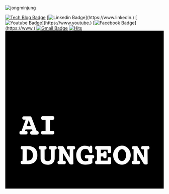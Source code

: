 ![jongminjung](https://user-images.githubusercontent.com/88419478/128167640-52a3f02c-a961-4b6f-a1b4-e35b2acd6df7.gif)

  [![Tech Blog Badge](http://img.shields.io/badge/-Tech%20blog-black?style=flat-square&logo=github&link=https://)](https://)
  [![Linkedin Badge](https://img.shields.io/badge/-LinkedIn-blue?style=flat-square&logo=Linkedin&logoColor=white&link=https://www.linkedin.)](https://www.linkedin.)
  [![Youtube Badge](https://img.shields.io/badge/Youtube-ff0000?style=flat-square&logo=youtube&link=https://www.youtube.)](https://www.youtube.)
  [![Facebook Badge](https://img.shields.io/badge/facebook-1877f2?style=flat-square&logo=facebook&logoColor=white&link=https://www.)](https://www.)
  [![Gmail Badge](https://img.shields.io/badge/Gmail-d14836?style=flat-square&logo=Gmail&logoColor=white&link=mailto:ai0205@gmail.com)](mailto:ai0205@gmail.com)
[![Hits](https://hits.seeyoufarm.com/api/count/incr/badge.svg?url=https%3A%2F%2Fgithub.com%2Fai0205&count_bg=%2379C83D&title_bg=%23555555&icon=&icon_color=%23E7E7E7&title=hits&edge_flat=false)](https://hits.seeyoufarm.com)
<svg role="img" viewBox="0 0 24 24" xmlns="http://www.w3.org/2000/svg"><title>AI Dungeon</title><path d="M0 0v24h24V0zm5.646 13.002H7.21c.117 0 .213.095.213.213v.123c0 .117-.096.21-.213.21h-.457v1.68h.457c.117 0 .213.096.213.213v.123c0 .118-.096.211-.213.211H5.646a.21.21 0 01-.21-.21v-.124c0-.117.093-.212.21-.212h.46v-1.68h-.46a.21.21 0 01-.21-.211v-.123c0-.118.093-.213.21-.213zm-2.833.023h.958c.13 0 .19.093.235.235l.756 1.974h.06c.13 0 .235.105.235.235v.09c0 .13-.105.234-.235.234h-.816a.234.234 0 01-.235-.234v-.09c0-.13.105-.235.235-.235h.101l-.074-.224h-.969l-.078.224h.178a.2.2 0 01.201.202v.132a.2.2 0 01-.2.202H2.35a.2.2 0 01-.202-.202v-.132a.2.2 0 01.202-.202h.113l.625-1.707h-.276a.234.234 0 01-.234-.234v-.033c0-.13.105-.235.235-.235zm.748.557l-.317.908h.617zm14.109 3.885h.002c.736 0 1.333.649 1.332 1.449 0 .8-.597 1.448-1.332 1.447-.736 0-1.332-.647-1.332-1.447-.001-.8.595-1.448 1.33-1.45zm-4.71.002c.118 0 .212.097.212.219 0 .226-.004.447 0 .671 0 0 .036.268-.223.264-.285-.004-.198-.263-.408-.514-.085-.1-.14-.124-.377-.127-.387-.003-.736.16-.734.9 0 .391.143.931.68.956.156.007.452-.072.452-.072v-.348h-.289a.218.218 0 01-.218-.219v-.082c0-.121.097-.219.218-.219h.977c.121 0 .219.098.219.22v.081a.218.218 0 01-.219.219h-.068l.004.686s-.3.26-1.088.253c-.995-.007-1.356-.78-1.354-1.437.003-.855.61-1.433 1.244-1.441.332-.005.583.078.778.17.02-.1.093-.18.195-.18zm.868.062h1.985c.12 0 .218.098.218.219v.64a.218.218 0 01-.218.22h-.086a.218.218 0 01-.22-.22v-.312h-1.044c0 .006.006.01.006.016v.508h.375v-.055c0-.121.097-.219.219-.219h.054c.121 0 .219.098.219.219v.633a.218.218 0 01-.219.218h-.055a.218.218 0 01-.218-.218v-.055h-.375v.617c0 .003-.004.005-.004.008h1.043v-.313c0-.12.097-.218.219-.218h.086c.12 0 .218.097.218.218v.641a.218.218 0 01-.218.219h-1.985a.218.218 0 01-.219-.219v-.11c0-.12.098-.218.22-.218l.054-.008v-1.648c0-.006.005-.01.006-.016h-.06a.218.218 0 01-.22-.219v-.109c0-.121.098-.219.22-.219zm-10.264.002c.426.02 1.278.202 1.295 1.35.025 1.576-1.502 1.398-1.502 1.398h-.81a.218.218 0 01-.219-.218v-.07c0-.122.098-.22.219-.22h.062l.014-1.726h-.068a.218.218 0 01-.22-.219v-.07c0-.121.099-.219.22-.219.34 0 .673.007 1.01-.006zm1.725 0h.746c.121 0 .219.098.219.219v.088a.218.218 0 01-.219.219h-.08l.004 1.414c-.002.211.176.343.47.347.253.005.468-.132.471-.353v-1.404h-.074a.218.218 0 01-.219-.22v-.087c0-.121.098-.219.22-.219h.743c.122 0 .22.098.22.219v.088a.218.218 0 01-.22.218h-.08l-.004 1.29c0 .494-.24 1.015-1.062 1.015-.765 0-1.09-.457-1.076-1.021l-.006-1.287h-.053a.218.218 0 01-.219-.22v-.087c0-.121.098-.219.22-.219zm4.266.006h.816c.121 0 .219.098.219.219v.076a.218.218 0 01-.219.219h-.074l.017 2.16c-.014.053-.04.086-.123.105a.928.928 0 01-.308.006c-.09-.03-.14-.089-.194-.15l-.96-1.617.01 1.22h.212c.121 0 .219.098.219.22v.075a.218.218 0 01-.219.22h-.816a.218.218 0 01-.219-.22v-.076c0-.12.098-.218.219-.218h.043l.01-1.74h-.036a.218.218 0 01-.218-.22v-.054c0-.122.097-.22.218-.22h.5c.122 0 .158.054.246.22l.852 1.515.012-1.226h-.207a.218.218 0 01-.22-.219v-.076c0-.121.098-.219.22-.219zm11.25 0h.816c.121 0 .219.098.219.219v.076a.218.218 0 01-.219.219h-.074l.017 2.16c-.014.053-.04.086-.123.105a.928.928 0 01-.308.006c-.09-.03-.14-.089-.194-.15l-.96-1.617.01 1.22h.212c.121 0 .219.098.219.22v.075a.218.218 0 01-.219.22h-.816a.218.218 0 01-.219-.22v-.076c0-.12.098-.218.219-.218h.043l.01-1.74h-.036a.218.218 0 01-.218-.22v-.054c0-.121.097-.219.218-.219h.5c.122 0 .158.053.247.219L21 19.279l.012-1.226h-.207a.218.218 0 01-.22-.219v-.076c0-.121.098-.219.22-.219zm-3.768 1.377c0 .5.285.904.635.904.35 0 .634-.404.635-.904 0-.5-.284-.906-.635-.906-.39 0-.632.503-.635.906zm-13.783-.869l.006 1.707c.347-.026.924.007.922-.861-.003-.84-.673-.856-.928-.846z"/></svg>
